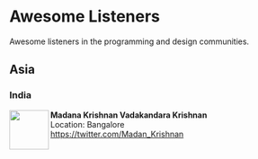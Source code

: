 # Awesome Listeners
Awesome listeners in the programming and design communities.

## Asia

### India

<img src="https://twitter.com/Madan_Krishnan/profile_image?size=original" height="70px" width="70px" align="left" alt="" />

**Madana Krishnan Vadakandara Krishnan**\
Location: Bangalore\
https://twitter.com/Madan_Krishnan
